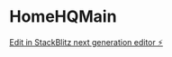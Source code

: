 # HomeHQMain

[Edit in StackBlitz next generation editor ⚡️](https://stackblitz.com/~/github.com/mrmehmoodali/HomeHQMain)